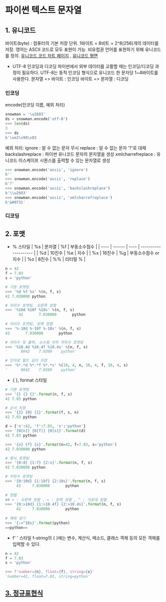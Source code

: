 # 파이썬 텍스트 문자열

## 1. 유니코드
바이트(byte) : 컴퓨터의 기본 저장 단위. 1바이트 = 8비트 = 2^8(256)개의 데이터를 저장.
영어는 ASCII 코드로 모두 표현이 가능. 비유럽권 언어를 표현하기 위해 유니코드를 정의.
[유니코드 코드 차트 페이지](https://unicode.org/charts/) , [유니코드 평면](https://ko.wikipedia.org/wiki/유니코드_평면)

* UTF-8 인코딩과 디코딩
파이썬에서 외부 데이터를 교활할 때는 인코딩/디코딩 과정이 필요하다.
UTF-8는 동적 인코딩 형식으로 유니코드 한 문자당 1~4바이트를 사용한다.
문자열 => 바이트 : 인코딩
바이트 => 문자열 : 디코딩
### 인코딩
encode(인코딩 이름, 예외 처리)
``` python
snowman = '\u2603'
ds = snowman.encode('utf-8')
>>> len(ds)
3
>>> ds
b'\xe2\x98\x83
```
예외 처리:
ignore : 알 수 없는 문자 무시
replace : 알 수 없는 문자 '?'로 대체
backslashreplace : 파이썬 유니코드 문자의 문자열을 생성
xmlcharrefreplace : 유니코드 이스케이프 시퀀스를 출력할 수 있는 문자열로 생성
``` python
>>> snowman.encode('ascii', 'ignore')
b''
>>> snowman.encode('ascii', 'replace')
b'?'
>>> snowman.encode('ascii', 'backslashreplace')
b'\\u2603'
>>> snowman.encode('ascii', 'xmlcharrefreplace')
b'&#9731'
```
### 디코딩


## 2. 포맷
* % 스타일
| %s   | 문자열 | %f   | 부동소수점수         |
| ---- | ------ | ---- | -------------------- |
| %d   | 10진수 | %e   | 지수                 |
| %x   | 16진수 | %g   | 부동소수점수 or 지수 |
| %o   | 8진수  | %%   | 리터럴 %             |
``` python
n = 42
f = 7.03
s = 'python'

# 기본 포맷팅
>>> '%d %f %s' %(n, f, s)
42 7.030000 python

# 자리수 포맷팅, 오른쪽 정렬
>>> '%10d %10f %10s' %(n, f, s)
      42       7.030000       python
  
# 자리수 포맷팅, 왼쪽 정렬
>>> '%-10d %-10f %-10s' %(n, f, s)
42       7.030000       python

# 자리수 및 출력, 소수점 이하 자릿수 포맷팅
>>> '%10.4d %10.4f %10.4s' %(n, f, s)
'      0042    7.0300    python'

# 인자로 필드 길이 지정
>>> '%*.*d %*.*f %*.*s' %(10, 4, n, 10, 4, f, 10, 4, s)
'      0042    7.0300    python'
```
* { }, format 스타일
``` python
# 기본 포맷팅
>>> '{} {} {}'.format(n, f, s)
42 7.03 python

# 순서 지정
>>> '{2} {0} {1}'.format(f, s, n)
42 7.03 python

d = {'n':42, 'f':7.03, 's':'python'}
>>> '{0[n]} {0[f]} {0[s]}'.format(d)
42 7.03 python

>>> '{n} {f} {s}'.format(n=42, f=7.03, s='python')
42 7.030000 python

# 형식 포맷팅
>>> '{0:d} {1:f} {2:s}'.format(n, f, s)
42 7.030000 python

# 자릿수 포맷팅
>>> '{0:10d} {1:10f} {2:10s}'.format(n, f, s)
     42     7.030000       python
  
# 정렬
## > : 오른쪽 정렬 , < : 왼쪽 정렬 , ^ : 가운데 정렬
>>> '{0:>10d} {1:>10.4f} {2:>10.4s}'.format(n, f, s)
     42     7.030000       python
  
# 채워 넣기
>>> '{:=^10s}'.format(python)
==python==
```
* f' ' 스타일
f-string의 { }에는 변수, 계산식, 메소드, 클래스 객체 등의 모든 객체를 입력할 수 있다.
``` python
n = 42
f = 7.03
s = 'python'

>>> f'number={n}, float={f}, string={s}'
'number=42, float=7.03, string=python'
```

## [3. 정규표현식](./python_정규표현식.md)







